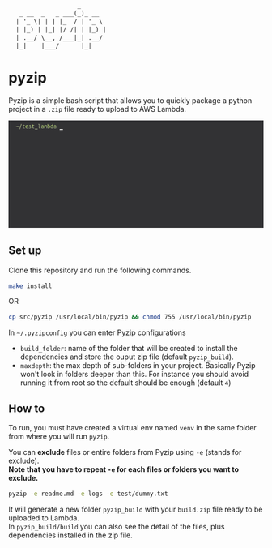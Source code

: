 ```
                   _
   _ __  _   _ ___(_)_ __
  | '_ \| | | |_  / | '_ \
  | |_) | |_| |/ /| | |_) |
  | .__/ \__, /___|_| .__/
  |_|    |___/      |_|
```

# pyzip

Pyzip is a simple bash script that allows you to quickly package a python project in a `.zip` file ready to upload to AWS Lambda.  

![Alt Text](https://github.com/smallwat3r/pyzip/blob/master/demo/demo.gif)

## Set up

Clone this repository and run the following commands.  
```sh
make install
```
OR  
```sh
cp src/pyzip /usr/local/bin/pyzip && chmod 755 /usr/local/bin/pyzip
```

In `~/.pyzipconfig` you can enter Pyzip configurations   
- `build_folder`: name of the folder that will be created to install the dependencies and store the ouput zip file (default `pyzip_build`).  
- `maxdepth`: the max depth of sub-folders in your project. Basically Pyzip won't look in folders deeper than this. For instance you should avoid running it from root so the default should be enough (default `4`)   

## How to

To run, you must have created a virtual env named `venv` in the same folder from where you will run `pyzip`.  

You can **exclude** files or entire folders from Pyzip using `-e` (stands for exclude).  
**Note that you have to repeat `-e` for each files or folders you want to exclude.**  

```sh
pyzip -e readme.md -e logs -e test/dummy.txt
```

It will generate a new folder `pyzip_build` with your `build.zip` file ready to be uploaded to Lambda.  
In `pyzip_build/build` you can also see the detail of the files, plus dependencies installed in the zip file.  
